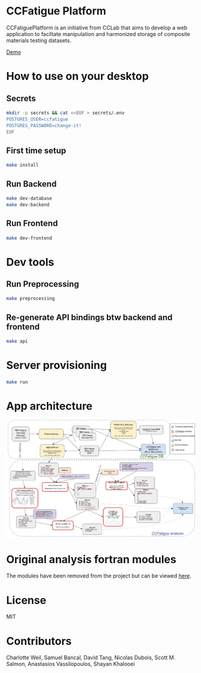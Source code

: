 # CCFatigue Platform

CCFatiguePlatform is an initiative from CCLab that aims to develop a web application to faciltate manipulation and harmonized storage of composite materials testing datasets.

[Demo](https://ccfatigue-test.epfl.ch/)

# How to use on your desktop

## Secrets

```bash
mkdir -p secrets && cat <<EOF > secrets/.env
POSTGRES_USER=ccfatigue
POSTGRES_PASSWORD=change-it!
EOF
```

## First time setup

```bash
make install
```

## Run Backend

```bash
make dev-database
make dev-backend
```

## Run Frontend

```bash
make dev-frontend
```

# Dev tools

## Run Preprocessing

```bash
make preprocessing
```

## Re-generate API bindings btw backend and frontend

```bash
make api
```

# Server provisioning

```bash
make run
```

# App architecture

![flowchart_CCFATIGUE.png](flowchart_CCFATIGUE.png)

# Original analysis fortran modules

The modules have been removed from the project but can be viewed [here](https://github.com/EPFL-ENAC/CCFatiguePlatform/tree/cde13599121bceb95d579adfe3e56056ba622d60/CCFatigue_modules).

# License

MIT

# Contributors

Charlotte Weil, Samuel Bancal, David Tang, Nicolas Dubois, Scott M. Salmon, Anastasios Vassilopoulos, Shayan Khalooei
